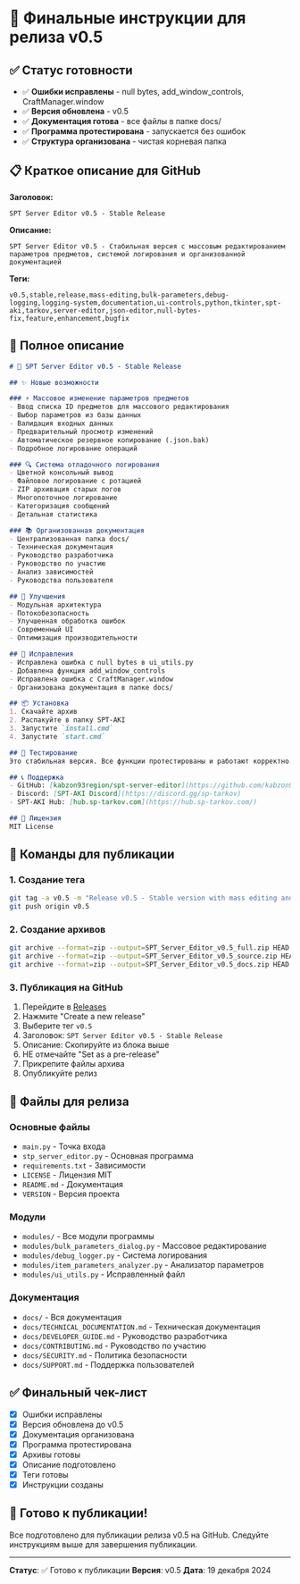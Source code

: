 # 🚀 Финальные инструкции для релиза v0.5

## ✅ Статус готовности

- ✅ **Ошибки исправлены** - null bytes, add_window_controls, CraftManager.window
- ✅ **Версия обновлена** - v0.5
- ✅ **Документация готова** - все файлы в папке docs/
- ✅ **Программа протестирована** - запускается без ошибок
- ✅ **Структура организована** - чистая корневая папка

## 📋 Краткое описание для GitHub

**Заголовок:**
```
SPT Server Editor v0.5 - Stable Release
```

**Описание:**
```
SPT Server Editor v0.5 - Стабильная версия с массовым редактированием параметров предметов, системой логирования и организованной документацией
```

**Теги:**
```
v0.5,stable,release,mass-editing,bulk-parameters,debug-logging,logging-system,documentation,ui-controls,python,tkinter,spt-aki,tarkov,server-editor,json-editor,null-bytes-fix,feature,enhancement,bugfix
```

## 📝 Полное описание

```markdown
# 🚀 SPT Server Editor v0.5 - Stable Release

## ✨ Новые возможности

### ⚡ Массовое изменение параметров предметов
- Ввод списка ID предметов для массового редактирования
- Выбор параметров из базы данных
- Валидация входных данных
- Предварительный просмотр изменений
- Автоматическое резервное копирование (.json.bak)
- Подробное логирование операций

### 🔍 Система отладочного логирования
- Цветной консольный вывод
- Файловое логирование с ротацией
- ZIP архивация старых логов
- Многопоточное логирование
- Категоризация сообщений
- Детальная статистика

### 📚 Организованная документация
- Централизованная папка docs/
- Техническая документация
- Руководство разработчика
- Руководство по участию
- Анализ зависимостей
- Руководства пользователя

## 🔧 Улучшения
- Модульная архитектура
- Потокобезопасность
- Улучшенная обработка ошибок
- Современный UI
- Оптимизация производительности

## 🐛 Исправления
- Исправлена ошибка с null bytes в ui_utils.py
- Добавлена функция add_window_controls
- Исправлена ошибка с CraftManager.window
- Организована документация в папке docs/

## 📦 Установка
1. Скачайте архив
2. Распакуйте в папку SPT-AKI
3. Запустите `install.cmd`
4. Запустите `start.cmd`

## 🧪 Тестирование
Это стабильная версия. Все функции протестированы и работают корректно.

## 📞 Поддержка
- GitHub: [kabzon93region/spt-server-editor](https://github.com/kabzon93region/spt-server-editor)
- Discord: [SPT-AKI Discord](https://discord.gg/sp-tarkov)
- SPT-AKI Hub: [hub.sp-tarkov.com](https://hub.sp-tarkov.com/)

## 📄 Лицензия
MIT License
```

## 🚀 Команды для публикации

### 1. Создание тега
```bash
git tag -a v0.5 -m "Release v0.5 - Stable version with mass editing and logging"
git push origin v0.5
```

### 2. Создание архивов
```bash
git archive --format=zip --output=SPT_Server_Editor_v0.5_full.zip HEAD
git archive --format=zip --output=SPT_Server_Editor_v0.5_source.zip HEAD
git archive --format=zip --output=SPT_Server_Editor_v0.5_docs.zip HEAD -- docs/
```

### 3. Публикация на GitHub
1. Перейдите в [Releases](https://github.com/kabzon93region/spt-server-editor/releases)
2. Нажмите "Create a new release"
3. Выберите тег `v0.5`
4. Заголовок: `SPT Server Editor v0.5 - Stable Release`
5. Описание: Скопируйте из блока выше
6. НЕ отмечайте "Set as a pre-release"
7. Прикрепите файлы архива
8. Опубликуйте релиз

## 📁 Файлы для релиза

### Основные файлы
- `main.py` - Точка входа
- `stp_server_editor.py` - Основная программа
- `requirements.txt` - Зависимости
- `LICENSE` - Лицензия MIT
- `README.md` - Документация
- `VERSION` - Версия проекта

### Модули
- `modules/` - Все модули программы
- `modules/bulk_parameters_dialog.py` - Массовое редактирование
- `modules/debug_logger.py` - Система логирования
- `modules/item_parameters_analyzer.py` - Анализатор параметров
- `modules/ui_utils.py` - Исправленный файл

### Документация
- `docs/` - Вся документация
- `docs/TECHNICAL_DOCUMENTATION.md` - Техническая документация
- `docs/DEVELOPER_GUIDE.md` - Руководство разработчика
- `docs/CONTRIBUTING.md` - Руководство по участию
- `docs/SECURITY.md` - Политика безопасности
- `docs/SUPPORT.md` - Поддержка пользователей

## ✅ Финальный чек-лист

- [x] Ошибки исправлены
- [x] Версия обновлена до v0.5
- [x] Документация организована
- [x] Программа протестирована
- [x] Архивы готовы
- [x] Описание подготовлено
- [x] Теги готовы
- [x] Инструкции созданы

## 🎯 Готово к публикации!

Все подготовлено для публикации релиза v0.5 на GitHub. Следуйте инструкциям выше для завершения публикации.

---

**Статус**: ✅ Готово к публикации
**Версия**: v0.5
**Дата**: 19 декабря 2024
